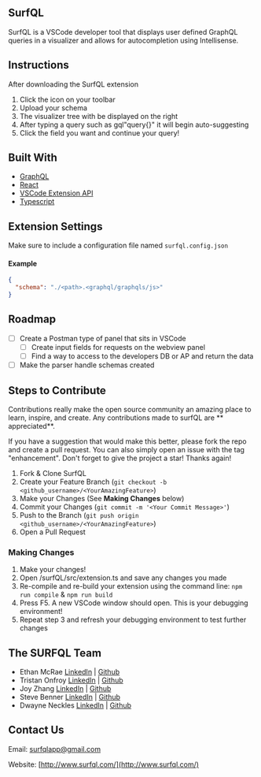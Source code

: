 ## SurfQL

SurfQL is a VSCode developer tool that displays user defined GraphQL queries in a visualizer and allows for autocompletion using Intellisense.

## Instructions

After downloading the SurfQL extension

1. Click the icon on your toolbar
2. Upload your schema
3. The visualizer tree with be displayed on the right
4. After typing a query such as gql"query{}" it will begin auto-suggesting
5. Click the field you want and continue your query!

## Built With

<ul>
  <li>
     <a href="Next.js](https://nextjs.org/"> GraphQL</a>
  </li>
  <li>
    <a href="https://reactjs.org/"> React</a>
  </li>
  <li>
    <a href="https://code.visualstudio.com/api"> VSCode Extension API </a>
  </li>
  <li>
     <a href="https://www.typescriptlang.org/"> Typescript </a>
  </li>

</ul>

## Extension Settings

Make sure to include a configuration file named `surfql.config.json`

#### Example

```json
{
  "schema": "./<path>.<graphql/graphqls/js>"
}
```

<!-- ROADMAP -->

## Roadmap

- [ ] Create a Postman type of panel that sits in VSCode
  - [ ] Create input fields for requests on the webview panel
  - [ ] Find a way to access to the developers DB or AP and return the data
- [ ] Make the parser handle schemas created

<!-- STEPS TO CONTRIBUTE -->

## Steps to Contribute

Contributions really make the open source community an amazing place to learn, inspire, and create. Any contributions made to surfQL are ** appreciated**.

If you have a suggestion that would make this better, please fork the repo and create a pull request. You can also simply open an issue with the tag "enhancement".
Don't forget to give the project a star! Thanks again!

1. Fork & Clone SurfQL
2. Create your Feature Branch (`git checkout -b <github_username>/<YourAmazingFeature>`)
3. Make your Changes (See **Making Changes** below)
4. Commit your Changes (`git commit -m '<Your Commit Message>'`)
5. Push to the Branch (`git push origin <github_username>/<YourAmazingFeature>`)
6. Open a Pull Request

<!-- MAKING CHANGES -->

### Making Changes

1. Make your changes!
2. Open /surfQL/src/extension.ts and save any changes you made
3. Re-compile and re-build your extension using the command line: `npm run compile` & `npm run build`
4. Press F5. A new VSCode window should open. This is your debugging environment!
5. Repeat step 3 and refresh your debugging environment to test further changes

<!-- THE SURFQL TEAM -->

## The SURFQL Team

- Ethan McRae [LinkedIn](https://www.linkedin.com/in/ethanmcrae/) | [Github](https://github.com/ethanmcrae)
- Tristan Onfroy [LinkedIn](https://www.linkedin.com/in/tristan-onfroy/) | [Github](https://github.com/TristanO45)
- Joy Zhang [LinkedIn](https://www.linkedin.com/in/yanqi-zhang-72a41b50/) | [Github](https://github.com/jzhang2018p)
- Steve Benner [LinkedIn](https://www.linkedin.com/in/stephenbenner/) | [Github](https://github.com/CodeBrewLatte)
- Dwayne Neckles [LinkedIn](https://www.linkedin.com/in/dneckles/) | [Github](https://github.com/dnecklesportfolio)

<!-- CONTACT US -->

## Contact Us

Email: [surfqlapp@gmail.com](surfqlapp@gmail.com)

Website: [http://www.surfql.com/](http://www.surfql.com/)
